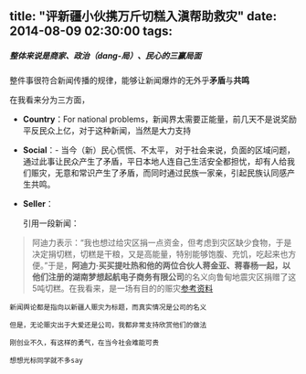 title: "评新疆小伙携万斤切糕入滇帮助救灾"
date: 2014-08-09 02:30:00
tags:
---

##### 整体来说是商家、政治（dang-局）、民心的三赢局面

整件事很符合新闻传播的规律，能够让新闻爆炸的无外乎**矛盾**与**共鸣**

在我看来分为三方面，

*   **Country**：For national problems，新闻界太需要正能量，前几天不是说奖励平反民众上亿，对于这种新闻，当然是大力支持

*   **Social**：- 当今（新）民心慌慌、不太平， 对于社会来说，负面的区域问题，通过此事让民众产生了矛盾，平日本地人连自己生活安全都担忧，却有人给我们赈灾，无意和常识产生了矛盾，而同时通过民族一家亲，引起民族认同感产生共鸣。

*   **Seller**：

    引用一段新闻：

> 阿迪力表示：“我也想过给灾区捐一点资金，但考虑到灾区缺少食物，于是决定捐切糕，切糕是干粮，又是高能量，特别能够饱腹、充饥，吃起来也方便。”于是，**阿迪力·买买提吐热和他的两位合伙人蒋金亚、蒋春杨一起，以他们注册的湖南梦想起航电子商务有限公司**的名义向鲁甸地震灾区捐赠了这5吨切糕。在我看来，是一场有目的的赈灾[参考资料](http://baike.baidu.com/view/14215171.htm?fr=aladdin)

    新闻舆论都是指向以新疆人赈灾为标题，而真实情况是公司的名义

    但是，无论赈灾出于大爱还是公司，我都非常支持欣赏他们的做法

    刚创业不久，有这样的勇气，在当今社会难能可贵

    想想光标同学就不多say
